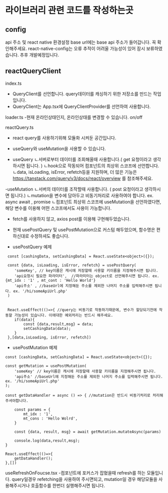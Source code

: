 # 라이브러리 관련 코드를 작성하는곳

## config
api 주소 및 react native 환경설정
base url에는 base api 주소가 들어갑니다.
꼭 확인해주세요. 
react-native-config는 오류 추적이 어려울 가능성이 있어 잠시 보류하였습니다.
추후 개발예정입니다.

## reactQueryClient
index.ts 
- QueryClient를 선언합니다. query데이터를 캐싱하기 위한 저장소를 만드는 작업입니다.
- QueryClient는 App.tsx에 QueryClientProvider를 선언하여 사용합니다.

loader.ts
-현재 온라인상태인지, 온라인상태를 변경할 수 있습니다. on/off

reactQuery.ts
- react query를 사용하기위해 모듈화 시켜둔 공간입니다.
- useQuery와 useMutation을 사용할 수 있습니다.

- useQuery
  ㄴ서버로부터 데이터를 조회해올때 사용합니다.( get 요청이라고 생각하시면 됩니다. )
  ㄴhook으로 작동되어 컴포넌트의 최상위 스코프에 선언합니다.
  ㄴdata, isLoading, isError, refetch등을 지원하며, 더 많은 기능은 https://tanstack.com/query/v3/docs/react/overview 를 참조해주세요.

-useMutation
  ㄴ서버의 데이터를 조작할때 사용합니다. ( post 요청이라고 생각하시면 됩니다.)
  ㄴmutation을 변수에 담아두고 비동기처리로 사용하여야 합니다. ex. async await , promise
  ㄴ컴포넌트 최상위 스코프에 useMutation을 선언하였다면, 해당 변수를 이용해 어떤 스코프에서도 사용이 가능합니다.

- fetch를 사용하지 않고, axios post를 이용해 구현해두었습니다.
- 현재 usePostQuery 및 usePostMutation으로 커스텀 해두었으며, 함수명은 편하신대로 수정하셔도 좋습니다.

- usePostQuery 예제
```
 const [cashingData, setCashingData] = React.useState<object>({});
 
 const {data, isLoading, isError, refetch} = usePostQuery(
    'someKey', // key이름은 캐시에 저장할때 사용할 키이름을 지정해주시면 됩니다. 
    'api요청시 필요한 파라미터',  //파라미터는 object로 선언해주시면 됩니다. ex. {mt_idx : '1' , mt_cont : 'Hello World'}
    'api주소' , //baseUrl에 지정해둔 주소를 제외한 나머지 주소를 입력해주시면 됩니다. ex. '/hi/someApiUrl.php'
 )


 React.useEffect(()=>{ //query는 비동기로 작동하기때문에, 변수가 할당되기전에 작동할 가능성이 있습니다. 이에대한 예외처리는 반드시 해주세요.
    if(data){
        const {data,result,msg} = data;
        setCashingData(data);
    }
 },[data,isLoading, isError, refetch])
```

- usePostMutation 예제
```
const [cashingData, setCashingData] = React.useState<object>({});

const getMutation = usePostMutation(
    'someKey' // key이름은 캐시에 저장할때 사용할 키이름을 지정해주시면 됩니다.
    'api주소' //baseUrl에 지정해둔 주소를 제외한 나머지 주소를 입력해주시면 됩니다. ex. '/hi/someApiUrl.php'
);

const getDataHandler = async () => { //mutation은 반드시 비동기처리로 처리해주셔야합니다.

    const params = {
        mt_idx : '1',
        mt_cons : 'Hello Wolrd',
    }

    const {data, result, msg} = await getMutation.mutateAsync(params)

    console.log(data,result,msg);
}

React.useEffect(()=>{
    getDataHandler();
},[])
```

useRefreshOnFoucse.tsx
-컴포넌트에 포커스가 잡혔을때 refresh를 하는 모듈입니다. query일경우 refetching을 사용하여 주시면되고, mutation일 경우 해당모듈을 사용해주시거나 호출함수를 한번더 실행해주시면 됩니다.

